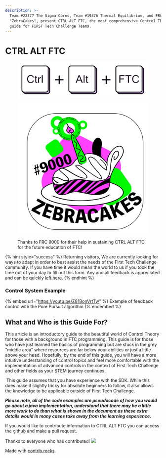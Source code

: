 ```yaml
---
description: >-
  Team #22377 The Sigma Corns, Team #19376 Thermal Equilibrium, and FRC 9000 the
  "ZebraCakes", present CTRL ALT FTC, the most comprehensive Control Theory
  guide for FIRST Tech Challenge Teams.
---
```


# CTRL ALT FTC

<figure><img src=".gitbook/assets/Screen Shot 2022-11-21 at 2.32.34 AM.png" alt=""><figcaption></figcaption></figure>

<figure><img src=".gitbook/assets/ZEBRACAKE STICKER.png" alt=""><figcaption><p>Thanks to FRC 9000 for their help in sustaining CTRL ALT FTC for the future education of FTC!</p></figcaption></figure>

{% hint style="success" %}
Returning visitors, We are currently looking for ways to adapt in order to best assist the needs of the First Tech Challenge community. If you have time it would mean the world to us if you took the time out of your day to fill out this form. Any and all feedback is appreciated and can be quickly [left here](https://forms.gle/SjSEG5mSNRPiBNyK7).
{% endhint %}

### Control System Example

{% embed url="https://youtu.be/Z81BonVrtTw" %}
Example of feedback control with the Pure Pursuit algorithm
{% endembed %}

## What and Who is this Guide For?

This article is an introductory guide to the beautiful world of Control Theory for those with a background in FTC programming. This guide is for those who have just learned the basics of programming but are stuck in the grey "middle area" where resources are far below your abilities or just a little above your head. Hopefully, by the end of this guide, you will have a more intuitive understanding of control topics and feel more comfortable with the implementation of advanced controls in the context of First Tech Challenge and other fields as your STEM journey continues.

‌ This guide assumes that you have experience with the SDK. While this does make it slightly tricky for absolute beginners to follow, it also allows the knowledge to be applicable outside of First Tech Challenge.

_**Please note, all of the code examples are pseudocode of how you would go about a java implementation, understand that there may be a little more work to do than what is shown in the document as these extra details would in many cases take away from the learning experience.**_

If you would like to contribute information to CTRL ALT FTC you can access the [github ](https://github.com/BenCaunt/CTRL-ALT-FTC)and make a pull request.

Thanks to everyone who has contributed! [![](https://contrib.rocks/image?repo=BenCaunt/CTRL-ALT-FTC)](https://github.com/BenCaunt/CTRL-ALT-FTC/graphs/contributors)

Made with [contrib.rocks](https://contrib.rocks).
